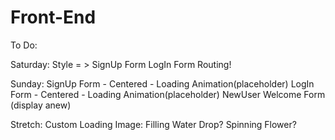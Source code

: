 # Front-End
To Do:

Saturday:
Style = >
SignUp Form
LogIn Form
Routing!

Sunday:
SignUp Form - Centered - Loading Animation(placeholder)
LogIn Form - Centered - Loading Animation(placeholder)
NewUser Welcome Form (display anew)


Stretch:
Custom Loading Image: Filling Water Drop? Spinning Flower?
